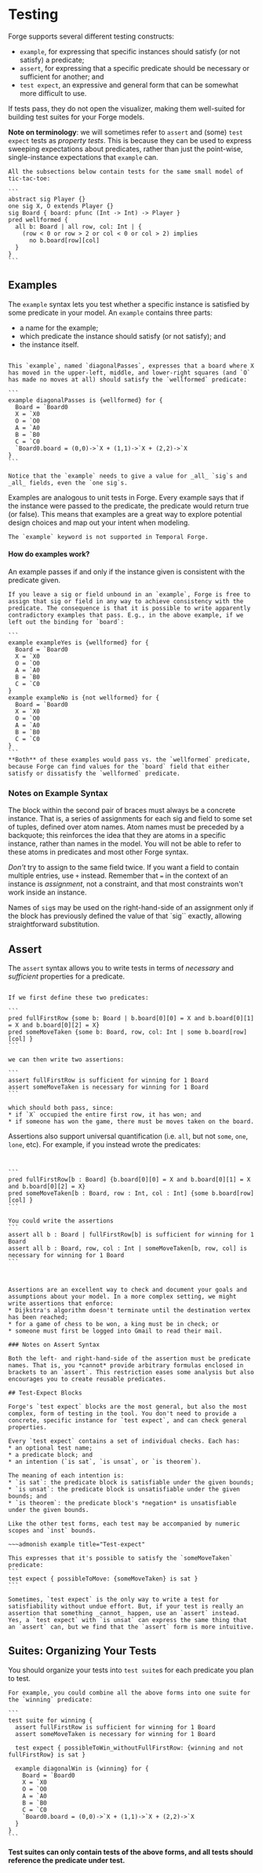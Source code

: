 # Testing

Forge supports several different testing constructs:

- `example`, for expressing that specific instances should satisfy (or not satisfy) a predicate; 
- `assert`, for expressing that a specific predicate should be necessary or sufficient for another; and 
- `test expect`, an expressive and general form that can be somewhat more difficult to use.

If tests pass, they do not open the visualizer, making them well-suited for building test suites for your Forge models.

**Note on terminology**: we will sometimes refer to `assert` and (some) `test expect` tests as _property tests_. This is because they can be used to express sweeping expectations about predicates, rather than just the point-wise, single-instance expectations that `example` can. 

~~~admonish note title="Shared Context"
All the subsections below contain tests for the same small model of tic-tac-toe:

```
abstract sig Player {}
one sig X, O extends Player {}
sig Board { board: pfunc (Int -> Int) -> Player }
pred wellformed {
  all b: Board | all row, col: Int | {
    (row < 0 or row > 2 or col < 0 or col > 2) implies
      no b.board[row][col] 
  } 
}
```

~~~

## Examples

The `example` syntax lets you test whether a specific instance is satisfied by some predicate in your model. An `example` contains three parts:
* a name for the example;
* which predicate the instance should satisfy (or not satisfy); and 
* the instance itself. 

~~~admonish example title="Example"

This `example`, named `diagonalPasses`, expresses that a board where X has moved in the upper-left, middle, and lower-right squares (and `O` has made no moves at all) should satisfy the `wellformed` predicate:

```
example diagonalPasses is {wellformed} for {
  Board = `Board0
  X = `X0 
  O = `O0
  A = `A0
  B = `B0
  C = `C0
  `Board0.board = (0,0)->`X + (1,1)->`X + (2,2)->`X
}
```

Notice that the `example` needs to give a value for _all_ `sig`s and _all_ fields, even the `one sig`s. 
~~~

Examples are analogous to unit tests in Forge. Every example says that if the instance were passed to the predicate, the predicate would return true (or false). This means that examples are a great way to explore potential design choices and map out your intent when modeling.

~~~admonish warning title="Temporal Forge"
The `example` keyword is not supported in Temporal Forge. 
~~~

#### How do examples work?

An example passes if and only if the instance given is consistent with the predicate given. 

~~~admonish warning title="Total vs. partial instances"
If you leave a sig or field unbound in an `example`, Forge is free to assign that sig or field in any way to achieve consistency with the predicate. The consequence is that it is possible to write apparently contradictory examples that pass. E.g., in the above example, if we left out the binding for `board`:

```
example exampleYes is {wellformed} for {
  Board = `Board0
  X = `X0 
  O = `O0
  A = `A0
  B = `B0
  C = `C0  
}
example exampleNo is {not wellformed} for {
  Board = `Board0
  X = `X0 
  O = `O0
  A = `A0
  B = `B0
  C = `C0  
}
```
**Both** of these examples would pass vs. the `wellformed` predicate, because Forge can find values for the `board` field that either satisfy or dissatisfy the `wellformed` predicate. 
~~~


### Notes on Example Syntax

The block within the second pair of braces must always be a concrete instance. That is, a series of assignments for each sig and field to some set of tuples, defined over atom names. Atom names must be preceded by a backquote; this reinforces the idea that they are atoms in a specific instance, rather than names in the model. You will not be able to refer to these atoms in predicates and most other Forge syntax.

_Don't_ try to assign to the same field twice. If you want a field to contain multiple entries, use `+` instead. Remember that `=` in the context of an instance is _assignment_, not a constraint, and that most constraints won't work inside an instance.

Names of `sig`s may be used on the right-hand-side of an assignment only if the block has previously defined the value of that `sig`` exactly, allowing straightforward substitution.

## Assert

The `assert` syntax allows you to write tests in terms of _necessary_ and _sufficient_ properties for a predicate. 

~~~admonish example title="Assertions"

If we first define these two predicates:

```
pred fullFirstRow {some b: Board | b.board[0][0] = X and b.board[0][1] = X and b.board[0][2] = X}
pred someMoveTaken {some b: Board, row, col: Int | some b.board[row][col] }
```

we can then write two assertions:

```
assert fullFirstRow is sufficient for winning for 1 Board
assert someMoveTaken is necessary for winning for 1 Board
```

which should both pass, since:
* if `X` occupied the entire first row, it has won; and 
* if someone has won the game, there must be moves taken on the board.
~~~

Assertions also support universal quantification (i.e. `all`, but not `some`, `one`, `lone`, etc). For example, if you instead wrote the predicates:

~~~admonish example title="AssertionsQuant"


```
pred fullFirstRow[b : Board] {b.board[0][0] = X and b.board[0][1] = X and b.board[0][2] = X}
pred someMoveTaken[b : Board, row : Int, col : Int] {some b.board[row][col] }
```

You could write the assertions
```
assert all b : Board | fullFirstRow[b] is sufficient for winning for 1 Board
assert all b : Board, row, col : Int | someMoveTaken[b, row, col] is necessary for winning for 1 Board
```



Assertions are an excellent way to check and document your goals and assumptions about your model. In a more complex setting, we might write assertions that enforce:
* Dijkstra's algorithm doesn't terminate until the destination vertex has been reached; 
* for a game of chess to be won, a king must be in check; or
* someone must first be logged into Gmail to read their mail.

### Notes on Assert Syntax

Both the left- and right-hand-side of the assertion must be predicate names. That is, you *cannot* provide arbitrary formulas enclosed in brackets to an `assert`. This restriction eases some analysis but also encourages you to create reusable predicates.

## Test-Expect Blocks

Forge's `test expect` blocks are the most general, but also the most complex, form of testing in the tool. You don't need to provide a concrete, specific instance for `test expect`, and can check general properties. 

Every `test expect` contains a set of individual checks. Each has:
* an optional test name;
* a predicate block; and 
* an intention (`is sat`, `is unsat`, or `is theorem`). 

The meaning of each intention is:
* `is sat`: the predicate block is satisfiable under the given bounds; 
* `is unsat`: the predicate block is unsatisfiable under the given bounds; and 
* `is theorem`: the predicate block's *negation* is unsatisfiable under the given bounds.

Like the other test forms, each test may be accompanied by numeric scopes and `inst` bounds.

~~~admonish example title="Test-expect"

This expresses that it's possible to satisfy the `someMoveTaken` predicate:
```
test expect { possibleToMove: {someMoveTaken} is sat }  
```
~~~

~~~admonish warning title="We encourage `assert` over `test expect` where possible"
Sometimes, `test expect` is the only way to write a test for satisfiability without undue effort. But, if your test is really an assertion that something _cannot_ happen, use an `assert` instead. Yes, a `test expect` with `is unsat` can express the same thing that an `assert` can, but we find that the `assert` form is more intuitive. 
~~~

## Suites: Organizing Your Tests

You should organize your tests into `test suite`s for each predicate you plan to test.

~~~admonish example title="Test Suite"
For example, you could combine all the above forms into one suite for the `winning` predicate:

```
test suite for winning {
  assert fullFirstRow is sufficient for winning for 1 Board
  assert someMoveTaken is necessary for winning for 1 Board
  
  test expect { possibleToWin_withoutFullFirstRow: {winning and not fullFirstRow} is sat } 
  
  example diagonalWin is {winning} for {
    Board = `Board0
    X = `X0 
    O = `O0
    A = `A0
    B = `B0
    C = `C0
    `Board0.board = (0,0)->`X + (1,1)->`X + (2,2)->`X
  }
}   
```
~~~

**Test suites can only contain tests of the above forms, and all tests should reference the predicate under test.**

